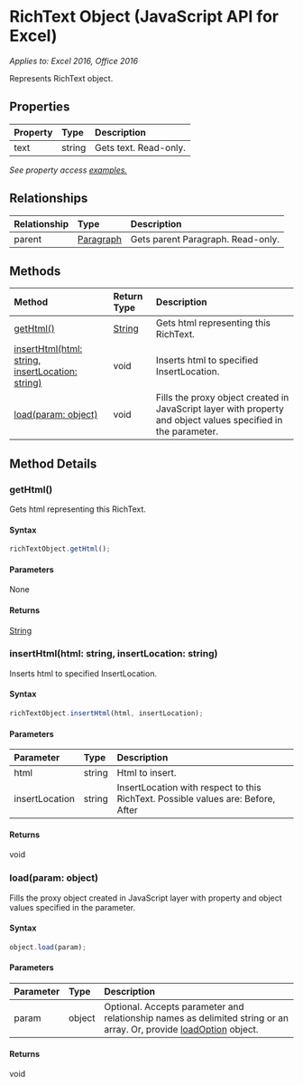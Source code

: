 # RichText Object (JavaScript API for Excel)

_Applies to: Excel 2016, Office 2016_

Represents RichText object.

## Properties

| Property	   | Type	|Description
|:---------------|:--------|:----------|
|text|string|Gets text. Read-only.|

_See property access [examples.](#property-access-examples)_

## Relationships
| Relationship | Type	|Description|
|:---------------|:--------|:----------|
|parent|[Paragraph](paragraph.md)|Gets parent Paragraph. Read-only.|

## Methods

| Method		   | Return Type	|Description|
|:---------------|:--------|:----------|
|[getHtml()](#gethtml)|[String](string.md)|Gets html representing this RichText.|
|[insertHtml(html: string, insertLocation: string)](#inserthtmlhtml-string-insertlocation-string)|void|Inserts html to specified InsertLocation.|
|[load(param: object)](#loadparam-object)|void|Fills the proxy object created in JavaScript layer with property and object values specified in the parameter.|

## Method Details


### getHtml()
Gets html representing this RichText.

#### Syntax
```js
richTextObject.getHtml();
```

#### Parameters
None

#### Returns
[String](string.md)

### insertHtml(html: string, insertLocation: string)
Inserts html to specified InsertLocation.

#### Syntax
```js
richTextObject.insertHtml(html, insertLocation);
```

#### Parameters
| Parameter	   | Type	|Description|
|:---------------|:--------|:----------|
|html|string|Html to insert.|
|insertLocation|string|InsertLocation with respect to this RichText.  Possible values are: Before, After|

#### Returns
void

### load(param: object)
Fills the proxy object created in JavaScript layer with property and object values specified in the parameter.

#### Syntax
```js
object.load(param);
```

#### Parameters
| Parameter	   | Type	|Description|
|:---------------|:--------|:----------|
|param|object|Optional. Accepts parameter and relationship names as delimited string or an array. Or, provide [loadOption](loadoption.md) object.|

#### Returns
void
